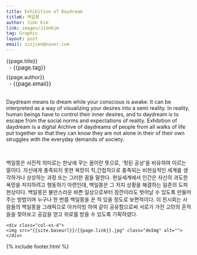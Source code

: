 ```yaml
---
title: Exhibition of Daydream
titleK: 백일몽
author: JiUn Kim
link: images/JiUnKim
tag: Graphic
layout: post
email: zzzjien@naver.com
---	
```


<div class="container">

<div class="deDep">
{{page.title}}<br>
<p style="font-size:15px; margin:0px; padding:0px 0px 0px 8px; margin:0px 0px 8px 0px;">- {{page.tag}}</p>
{{page.author}}<br>
<p style="font-size:15px; margin:0px; padding:0px 0px 0px 8px;">- {{page.email}}</p>
</div>

<br>

<div class="det lato">



Daydream means to dream while your conscious is awake. It can be interpreted as a way of  visualizing your desires into a semi reality. In reality, human beings have to control their inner desires, and to daydream is to escape from the social norms and expectations of reality. Exhibition of daydream is a digital Archive of daydreams of people from all walks of life put together so that they can know they are not alone in their  of their own struggles with the everyday demands of society.



</div>

<br>

<div class="noto">

백일몽은 사전적 의미로는 한낮에 꾸는 꿈이란 뜻으로, '헛된 공상'을 비유하여 이르는 말이다. 자신에게 충족되지 못한 욕망이 직,간접적으로 충족되는 비현실적인 세계를 생각하거나 상상하는 과정 또는 그러한 꿈을 말한다. 현실세계에서 인간은 자신의 과도한 욕망을 저지하려고 행동하기 마련인데, 백일몽은 그 저지 상황을 해결하는 일존의 도피현상이다.  백일몽은 불만스러운 바쁜 일상으로부터 잠깐이라도 벗어날 수 있도록 만들어주는 방법이며 누구나 한 번쯤 백일몽을 꾼 적 있을 정도로 보편적이다. 이 전시회는 사람들의 백일몽을 그래픽으로 아카이빙 하여 같이 공유함으로써 서로가 가진 고민의 흔적을을 찾아보고 공감을 얻고 위로를 받을 수 있도록 기획하였다.


</div>

<div class="row" class="imgcolor">
	
	<div class="col-xs-4">
	<img src="{{site.baseurl}}/{{page.link}}.jpg" class="deImg" alt=""></div>
	
</div>

	

</div> 

{% include footer.html %}